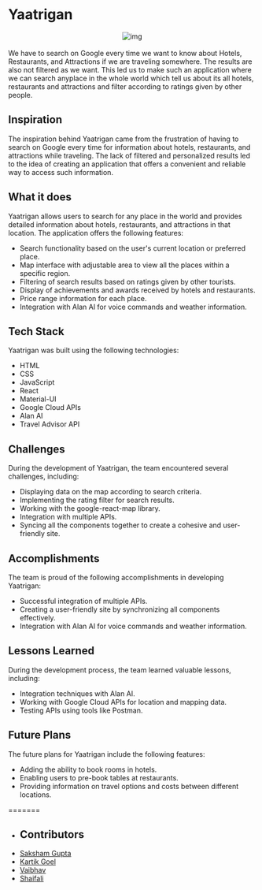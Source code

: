 # Yaatrigan
<div align="center">
    <img src="https://user-images.githubusercontent.com/78898621/236622973-510d666d-6ace-44ff-9240-5a7c964f30bf.png" alt="img"/>
</div>
<br/>
We have to search on Google every time we want to know about Hotels, Restaurants, and Attractions if we are traveling somewhere. The results are also not filtered as we want. This led us to make such an application where we can search anyplace in the whole world which tell us about its all hotels, restaurants and attractions and filter according to ratings given by other people.

## Inspiration

The inspiration behind Yaatrigan came from the frustration of having to search on Google every time for information about hotels, restaurants, and attractions while traveling. The lack of filtered and personalized results led to the idea of creating an application that offers a convenient and reliable way to access such information.

## What it does

Yaatrigan allows users to search for any place in the world and provides detailed information about hotels, restaurants, and attractions in that location. The application offers the following features:

- Search functionality based on the user's current location or preferred place.
- Map interface with adjustable area to view all the places within a specific region.
- Filtering of search results based on ratings given by other tourists.
- Display of achievements and awards received by hotels and restaurants.
- Price range information for each place.
- Integration with Alan AI for voice commands and weather information.

## Tech Stack

Yaatrigan was built using the following technologies:

- HTML
- CSS
- JavaScript
- React
- Material-UI
- Google Cloud APIs
- Alan AI
- Travel Advisor API    

## Challenges

During the development of Yaatrigan, the team encountered several challenges, including:

- Displaying data on the map according to search criteria.
- Implementing the rating filter for search results.
- Working with the google-react-map library.
- Integration with multiple APIs.
- Syncing all the components together to create a cohesive and user-friendly site.

## Accomplishments

The team is proud of the following accomplishments in developing Yaatrigan:

- Successful integration of multiple APIs.
- Creating a user-friendly site by synchronizing all components effectively.
- Integration with Alan AI for voice commands and weather information.

## Lessons Learned

During the development process, the team learned valuable lessons, including:

- Integration techniques with Alan AI.
- Working with Google Cloud APIs for location and mapping data.
- Testing APIs using tools like Postman.

## Future Plans

The future plans for Yaatrigan include the following features:

- Adding the ability to book rooms in hotels.
- Enabling users to pre-book tables at restaurants.
- Providing information on travel options and costs between different locations.


=======
- ## Contributors
- [Saksham Gupta](https://github.com/Saksham-Gupta-30)
- [Kartik Goel](https://github.com/kartik739)
- [Vaibhav](https://github.com/Vaibhav-20022002)
- [Shaifali](https://github.com/Shaifali-2000)
